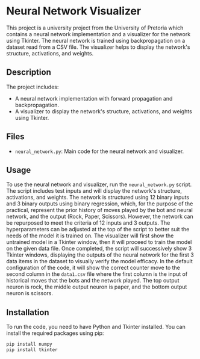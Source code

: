 # Neural Network Visualizer

This project is a university project from the University of Pretoria which contains a neural network implementation and a visualizer for the network using Tkinter. The neural network is trained using backpropagation on a dataset read from a CSV file. The visualizer helps to display the network's structure, activations, and weights.

## Description

The project includes:
- A neural network implementation with forward propagation and backpropagation.
- A visualizer to display the network's structure, activations, and weights using Tkinter.

## Files

- `neural_network.py`: Main code for the neural network and visualizer.

## Usage

To use the neural network and visualizer, run the `neural_network.py` script. The script includes test inputs and will display the network's structure, activations, and weights. The network is structured using 12 binary inputs and 3 binary outputs using binary regression, which, for the purpose of the practical, represent the prior history of moves played by the bot and neural network, and the output (Rock, Paper, Scissors). However, the network can be repurposed to meet the criteria of 12 inputs and 3 outputs. The hyperparameters can be adjusted at the top of the script to better suit the needs of the model it is trained on. The visualizer will first show the untrained model in a Tkinter window, then it will proceed to train the model on the given data file. Once completed, the script will successively show 3 Tkinter windows, displaying the outputs of the neural network for the first 3 data items in the dataset to visually verify the model efficacy. In the default configuration of the code, it will show the correct counter move to the second column in the `data1.csv` file where the first column is the input of historical moves that the bots and the network played. The top output neuron is rock, the middle output neuron is paper, and the bottom output neuron is scissors.

## Installation

To run the code, you need to have Python and Tkinter installed. You can install the required packages using pip:

```bash
pip install numpy
pip install tkinter
